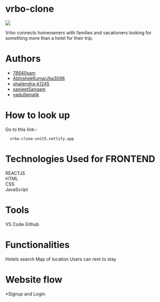 # vrbo-clone

<img src="https://pbs.twimg.com/media/FNV6maKVgAM1zk7?format=jpg&name=large"></img>

Vrbo connects homeowners with families and vacationers looking for something more than a hotel for their trip.

# Authors

- [78640sam](https://github.com/78640sam)
- [AbhishekKumarJha3098](https://github.com/AbhishekKumarJha3098)
- [shailendra-k1245](https://github.com/shailendra-k1245)
- [sanjeetSangam](https://github.com/sanjeetSangam)
- [yadullamalik](https://github.com/yadullamalik)

# How to look up

Go to this link:-

```
  vrbo-clone-unit5.netlify.app
```


# Technologies Used for FRONTEND
REACTJS <br/>
HTML <br/>
CSS <br/>
JavaScript <br/>


# Tools
VS Code
Github

# Functionalities
Hotels search
Map of location
Users can rent to stay

# Website flow
*Signup and Login

